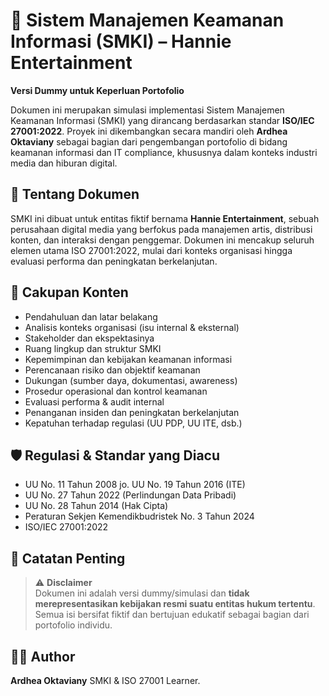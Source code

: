 # 📂 Sistem Manajemen Keamanan Informasi (SMKI) – Hannie Entertainment

**Versi Dummy untuk Keperluan Portofolio**

Dokumen ini merupakan simulasi implementasi Sistem Manajemen Keamanan Informasi (SMKI) yang dirancang berdasarkan standar **ISO/IEC 27001:2022**. Proyek ini dikembangkan secara mandiri oleh **Ardhea Oktaviany** sebagai bagian dari pengembangan portofolio di bidang keamanan informasi dan IT compliance, khususnya dalam konteks industri media dan hiburan digital.

## 🧩 Tentang Dokumen

SMKI ini dibuat untuk entitas fiktif bernama **Hannie Entertainment**, sebuah perusahaan digital media yang berfokus pada manajemen artis, distribusi konten, dan interaksi dengan penggemar. Dokumen ini mencakup seluruh elemen utama ISO 27001:2022, mulai dari konteks organisasi hingga evaluasi performa dan peningkatan berkelanjutan.

## 📑 Cakupan Konten

- Pendahuluan dan latar belakang
- Analisis konteks organisasi (isu internal & eksternal)
- Stakeholder dan ekspektasinya
- Ruang lingkup dan struktur SMKI
- Kepemimpinan dan kebijakan keamanan informasi
- Perencanaan risiko dan objektif keamanan
- Dukungan (sumber daya, dokumentasi, awareness)
- Prosedur operasional dan kontrol keamanan
- Evaluasi performa & audit internal
- Penanganan insiden dan peningkatan berkelanjutan
- Kepatuhan terhadap regulasi (UU PDP, UU ITE, dsb.)

## 🛡 Regulasi & Standar yang Diacu

- UU No. 11 Tahun 2008 jo. UU No. 19 Tahun 2016 (ITE)
- UU No. 27 Tahun 2022 (Perlindungan Data Pribadi)
- UU No. 28 Tahun 2014 (Hak Cipta)
- Peraturan Sekjen Kemendikbudristek No. 3 Tahun 2024
- ISO/IEC 27001:2022

## 📌 Catatan Penting

> ⚠️ **Disclaimer**  
> Dokumen ini adalah versi dummy/simulasi dan **tidak merepresentasikan kebijakan resmi suatu entitas hukum tertentu**.  
> Semua isi bersifat fiktif dan bertujuan edukatif sebagai bagian dari portofolio individu.

## 👩‍💻 Author
**Ardhea Oktaviany**  SMKI & ISO 27001 Learner.
